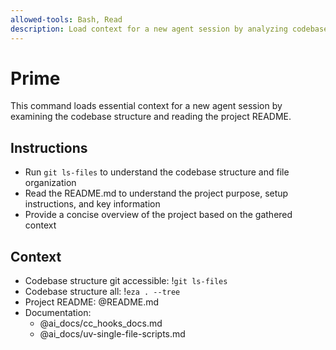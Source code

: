 ```yaml
---
allowed-tools: Bash, Read
description: Load context for a new agent session by analyzing codebase structure and README
---
```


# Prime

This command loads essential context for a new agent session by examining the codebase structure and reading the project
README.

## Instructions

- Run `git ls-files` to understand the codebase structure and file organization
- Read the README.md to understand the project purpose, setup instructions, and key information
- Provide a concise overview of the project based on the gathered context

## Context

- Codebase structure git accessible: !`git ls-files`
- Codebase structure all: !`eza . --tree`
- Project README: @README.md
- Documentation:
    - @ai_docs/cc_hooks_docs.md
    - @ai_docs/uv-single-file-scripts.md
